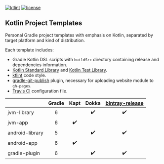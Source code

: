 [![ktlint](https://img.shields.io/badge/code%20style-%E2%9D%A4-FF4081.svg)](https://ktlint.github.io/)
[![license](https://img.shields.io/github/license/hendraanggrian/kt-project-templates)](http://www.apache.org/licenses/LICENSE-2.0)

Kotlin Project Templates
------------------------
Personal Gradle project templates with emphasis on Kotlin, separated by target platform and kind of distribution.

Each template includes:
* Gradle Kotlin DSL scripts with `buildSrc` directory containing release and dependencies information.
* [Kotlin Standard Library] and [Kotlin Test Library].
* [ktlint] code style.
* [gradle-git-publish] plugin, necessary for uploading website module to `gh-pages`.
* [Travis CI] configuration file.

|                 | Gradle |        Kapt        |        Dokka       |  [bintray-release] |
|-----------------|:------:|:------------------:|:------------------:|:------------------:|
| jvm-library     |    6   |                    | :heavy_check_mark: | :heavy_check_mark: |
| jvm-app         |    6   | :heavy_check_mark: |                    |                    |
| android-library |    5   |                    | :heavy_check_mark: | :heavy_check_mark: |
| android-app     |    6   | :heavy_check_mark: |                    |                    |
| gradle-plugin   |    6   |                    | :heavy_check_mark: | :heavy_check_mark: |

[Kotlin Standard Library]: https://kotlinlang.org/api/latest/jvm/stdlib/
[Kotlin Test Library]: https://kotlinlang.org/api/latest/kotlin.test/
[ktlint]: https://github.com/pinterest/ktlint
[gradle-git-publish]: https://github.com/ajoberstar/gradle-git-publish
[Travis CI]: https://travis-ci.com
[bintray-release]: https://github.com/novoda/bintray-release
